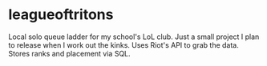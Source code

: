 leagueoftritons
===============

Local solo queue ladder for my school's LoL club.
Just a small project I plan to release when I work out the kinks. 
Uses Riot's API to grab the data. Stores ranks and placement via SQL.
